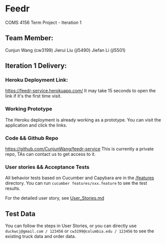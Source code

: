 # Feedr
COMS 4156 Term Project - Iteration 1

## Team Member:
Cunjun Wang (cw3199)
Jierui Liu (jl5490)
Jiefan Li (jl5501)

## Iteration 1 Delivery:
### Heroku Deployment Link:
https://feedr-service.herokuapp.com/
It may take 15 seconds to open the link if it's the first time visit.

### Working Prototype
The Heroku deployment is already working as a prototype.
You can visit the application and click the links.

### Code && Github Repo
https://github.com/CunjunWang/feedr-service
This is currently a private repo, TAs can contact us to get access to it. 

### User stories && Acceptance Tests
All behavior tests based on Cucumber and Capybara are in the [/features](../features) directory.
You can run 
```cucumber features/xxx.feature```
to see the test results. 

For the detailed user story, see [User_Stories.md](./User_Stories.md)

## Test Data
You can follow the steps in User Stories, or you can directly use `duckwcj@gmail.com / 123456` or
`cw3199@columbia.edu / 123456` to see the existing truck data and order data. 
